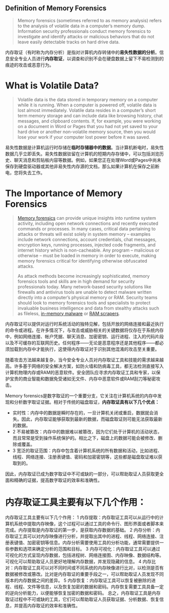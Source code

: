 ## Definition of Memory Forensics

> Memory forensics (sometimes referred to as memory analysis) refers to the analysis of volatile data in a computer’s memory dump. Information security professionals conduct memory forensics to investigate and identify attacks or malicious behaviors that do not leave easily detectable tracks on hard drive data.

内存取证（有时称为内存分析）是指对计算机内存转储中的**易失性数据的分析**。信息安全专业人员进行**内存取证**，以调查和识别不会在硬盘数据上留下不易检测到的痕迹的攻击或恶意行为。

# What is Volatile Data?

> Volatile data is the data stored in temporary memory on a computer while it is running. When a computer is powered off, volatile data is lost almost immediately. Volatile data resides in a computer’s short term memory storage and can include data like browsing history, chat messages, and clipboard contents. If, for example, you were working on a document in Word or Pages that you had not yet saved to your hard drive or another non-volatile memory source, then you would lose your work if your computer lost power before it was saved.

易失性数据是计算机运行时存储在**临时存储器中的数据**。当计算机断电时，易失性数据几乎立即丢失。易失性数据驻留在计算机的短期内存存储中，可以包括浏览历史、聊天消息和剪贴板内容等数据。例如，如果您正在处理Word或Pages中尚未保存到硬盘驱动器或其他非易失性内存源的文档，那么如果计算机在保存之前断电，您将失去工作。

# The Importance of Memory Forensics

> [Memory forensics](https://www.memoryanalysis.net/memory-forensics-training) can provide unique insights into runtime system activity, including open network connections and recently executed commands or processes. In many cases, critical data pertaining to attacks or threats will exist solely in system memory – examples include network connections, account credentials, chat messages, encryption keys, running processes, injected code fragments, and internet history which is non-cacheable. Any program – malicious or otherwise – must be loaded in memory in order to execute, making memory forensics critical for identifying otherwise obfuscated attacks.
>
> As attack methods become increasingly sophisticated, memory forensics tools and skills are in high demand for security professionals today. Many network-based security solutions like firewalls and antivirus tools are unable to detect malware written directly into a computer’s physical memory or RAM. Security teams should look to memory forensics tools and specialists to protect invaluable business intelligence and data from stealthy attacks such as fileless, [in-memory malware](https://arstechnica.com/security/2017/02/a-rash-of-invisible-fileless-malware-is-infecting-banks-around-the-globe/) or [RAM scrapers](https://www.wired.com/2014/09/ram-scrapers-how-they-work/).

内存取证可以提供对运行时系统活动的独特见解，包括开放的网络连接和最近执行的命令或进程。在许多情况下，与攻击或威胁相关的关键数据将仅存在于系统内存中，例如网络连接、帐户凭据、聊天消息、加密密钥、运行进程、注入的代码片段以及不可缓存的互联网历史。任何程序——无论是恶意程序还是其他程序——都必须加载到内存中才能执行，这使得内存取证对于识别其他混淆的攻击至关重要。

随着攻击方法越来越复杂，当今安全专业人员对内存取证工具和技能的需求越来越高。许多基于网络的安全解决方案，如防火墙和防病毒工具，都无法检测直接写入计算机物理内存或RAM的恶意软件。安全团队应寻求内存取证工具和专家，以保护宝贵的商业智能和数据免受诸如无文件、内存中恶意软件或RAM刮刀等秘密攻击。

Memory forensics是数字取证的一个重要分支，它关注在计算机系统的内存中发现和分析数字取证证据。相对于传统的磁盘取证，**内存取证具有以下几个优点：**

- 实时性：内存中的数据是瞬时存在的，一旦计算机关闭或重启，数据就会消失。因此，内存取证能够获取到最新的数据，而磁盘取证则可能无法获取最新的数据。
- 2 不易被篡改：内存中的数据难以被篡改，因为它们处于计算机的活动状态，而且常常是受到操作系统保护的。相比之下，磁盘上的数据可能会被修改、删除或覆盖。
- 3 宽泛的取证范围：内存中包含着计算机系统的所有数据和活动，比如进程、线程、网络连接、注册表键值、密码和加密密钥等，这些都是磁盘取证难以获取到的。

因此，内存取证已成为数字取证中不可或缺的一部分，可以帮助取证人员获取更全面和精确的证据，提高数字取证的效率和准确性。

# 内存取证工具主要有以下几个作用： 

内存取证工具主要有以下几个作用：
 1 内存提取：内存取证工具可以从运行中的计算机系统中提取内存映像，这个过程可以通过工具的命令行、图形界面或者脚本来完成。内存提取是内存取证的第一步，是获取内存数据的基础。
 2 内存分析：内存取证工具可以对内存映像进行分析，并提取出其中的进程、线程、网络连接、注册表键值、加密密钥等信息。内存分析需要使用工具的分析功能，通常需要提供一些参数和选项来确定分析的范围和目标。
 3 内存可视化：内存取证工具可以通过可视化的方式呈现内存数据，包括进程树、网络连接图、内存映像、数据结构等。可视化可以帮助取证人员更好地理解内存数据，并发现隐藏的信息。
 4 内存比对：内存取证工具可以对不同时间或不同系统的内存映像进行比对，以检测是否有数据被修改或篡改。比对是内存取证的重要手段之一，可以帮助取证人员发现不同版本的内存数据之间的差异。
 5 内存恢复：内存取证工具可以恢复被删除的进程、线程、文件等信息，以及恢复加密的数据和密码。内存恢复需要工具具备一定的逆向分析能力，以便能够恢复加密的数据和密码。
总之，内存取证工具是内存取证过程中不可或缺的工具，它们可以帮助取证人员获取证据、分析数据、恢复信息，并提高内存取证的效率和准确性。